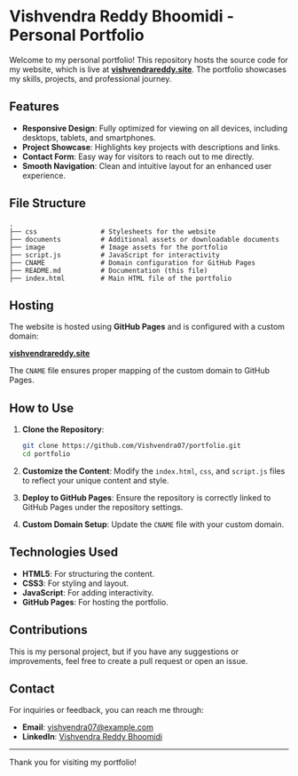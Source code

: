 # Vishvendra Reddy Bhoomidi - Personal Portfolio

Welcome to my personal portfolio! This repository hosts the source code for my website, which is live at **[vishvendrareddy.site](https://vishvendrareddy.site/)**. The portfolio showcases my skills, projects, and professional journey.

## Features

- **Responsive Design**: Fully optimized for viewing on all devices, including desktops, tablets, and smartphones.
- **Project Showcase**: Highlights key projects with descriptions and links.
- **Contact Form**: Easy way for visitors to reach out to me directly.
- **Smooth Navigation**: Clean and intuitive layout for an enhanced user experience.

## File Structure

```
.
├── css                # Stylesheets for the website
├── documents          # Additional assets or downloadable documents
├── image              # Image assets for the portfolio
├── script.js          # JavaScript for interactivity
├── CNAME              # Domain configuration for GitHub Pages
├── README.md          # Documentation (this file)
├── index.html         # Main HTML file of the portfolio
```

## Hosting

The website is hosted using **GitHub Pages** and is configured with a custom domain:

**[vishvendrareddy.site](https://vishvendrareddy.site/)**

The `CNAME` file ensures proper mapping of the custom domain to GitHub Pages.

## How to Use

1. **Clone the Repository**:
   ```bash
   git clone https://github.com/Vishvendra07/portfolio.git
   cd portfolio
   ```

2. **Customize the Content**:
   Modify the `index.html`, `css`, and `script.js` files to reflect your unique content and style.

3. **Deploy to GitHub Pages**:
   Ensure the repository is correctly linked to GitHub Pages under the repository settings.

4. **Custom Domain Setup**:
   Update the `CNAME` file with your custom domain.

## Technologies Used

- **HTML5**: For structuring the content.
- **CSS3**: For styling and layout.
- **JavaScript**: For adding interactivity.
- **GitHub Pages**: For hosting the portfolio.

## Contributions

This is my personal project, but if you have any suggestions or improvements, feel free to create a pull request or open an issue.

## Contact

For inquiries or feedback, you can reach me through:

- **Email**: [vishvendra07@example.com](mailto:vishvendra07@example.com)
- **LinkedIn**: [Vishvendra Reddy Bhoomidi](https://www.linkedin.com/in/vishvendra-reddy-bhoomidi)

---

Thank you for visiting my portfolio!
